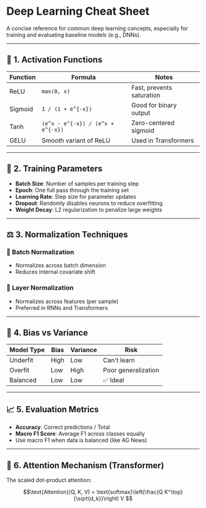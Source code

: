 # Deep Learning Cheat Sheet

A concise reference for common deep learning concepts, especially for training and evaluating baseline models (e.g., DNNs).

---

## 📌 1. Activation Functions

| Function | Formula                  | Notes                          |
|----------|--------------------------|---------------------------------|
| ReLU     | `max(0, x)`              | Fast, prevents saturation       |
| Sigmoid  | `1 / (1 + e^{-x})`       | Good for binary output          |
| Tanh     | `(e^x - e^{-x}) / (e^x + e^{-x})` | Zero-centered sigmoid |
| GELU     | Smooth variant of ReLU   | Used in Transformers            |

---

## 🎯 2. Training Parameters

- **Batch Size**: Number of samples per training step
- **Epoch**: One full pass through the training set
- **Learning Rate**: Step size for parameter updates
- **Dropout**: Randomly disables neurons to reduce overfitting
- **Weight Decay**: L2 regularization to penalize large weights

---

## ⚖️ 3. Normalization Techniques

### 🔹 Batch Normalization
- Normalizes across batch dimension
- Reduces internal covariate shift

### 🔹 Layer Normalization
- Normalizes across features (per sample)
- Preferred in RNNs and Transformers

---

## 🧠 4. Bias vs Variance

| Model Type | Bias | Variance | Risk           |
|------------|------|----------|----------------|
| Underfit   | High | Low      | Can't learn     |
| Overfit    | Low  | High     | Poor generalization |
| Balanced   | Low  | Low      | ✅ Ideal        |

---

## 📈 5. Evaluation Metrics

- **Accuracy**: Correct predictions / Total
- **Macro F1 Score**: Average F1 across classes equally
- Use macro F1 when data is balanced (like AG News)

---

## 🧮 6. Attention Mechanism (Transformer)

The scaled dot-product attention:

```math
\text{Attention}(Q, K, V) = \text{softmax}\left(\frac{Q K^\top}{\sqrt{d_k}}\right) V
